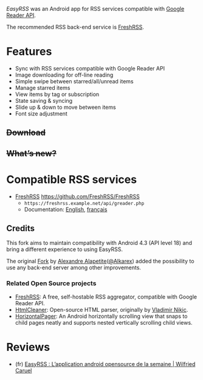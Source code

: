 *EasyRSS* was an Android app for RSS services compatible with [Google Reader API](https://freshrss.github.io/FreshRSS/en/developers/06_GoogleReader_API.html).

The recommended RSS back-end service is [FreshRSS](https://github.com/FreshRSS/FreshRSS/).

# Features
- Sync with RSS services compatible with Google Reader API
- Image downloading for off-line reading
- Simple swipe between starred/all/unread items
- Manage starred items
- View items by tag or subscription
- State saving & syncing
- Slide up & down to move between items
- Font size adjustment

## ~~Download~~

## ~~What’s new?~~

# Compatible RSS services
* [FreshRSS](https://freshrss.org/) https://github.com/FreshRSS/FreshRSS
	* `https://freshrss.example.net/api/greader.php`
	* Documentation: [English](https://freshrss.github.io/FreshRSS/en/users/06_Mobile_access.html), [français](https://freshrss.github.io/FreshRSS/fr/users/06_Mobile_access.html) 

## Credits
This fork aims to maintain compatibility with Android 4.3 (API level 18) and bring a different experience to using EasyRSS.

The original [Fork](https://github.com/Alkarex/EasyRSS) by [Alexandre Alapetite](https://alexandre.alapetite.fr/)([@Alkarex](https://github.com/Alkarex)) added the possibility to use any back-end server among other improvements.

### Related Open Source projects

* [FreshRSS](https://github.com/FreshRSS/FreshRSS): A free, self-hostable RSS aggregator, compatible with Google Reader API.
* [HtmlCleaner](https://github.com/davidsun/HtmlCleaner): Open-source HTML parser, originally by [Vladimir Nikic](http://htmlcleaner.sourceforge.net/).
* [HorizontalPager](https://github.com/davidsun/horizontalpager): An Android horizontally scrolling view that snaps to child pages neatly and supports nested vertically scrolling child views.

# Reviews
* (fr) [EasyRSS : L’application android opensource de la semaine | Wilfried Caruel](http://wilfriedcaruel.svnet.fr/2014/05/easyrss-lapplication-android-opensource-de-la-semaine/)
